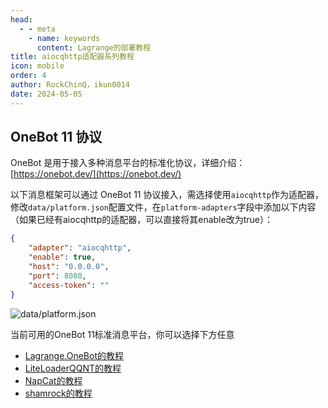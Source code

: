 ```yaml
---
head:
  - - meta
    - name: keywords
      content: Lagrange的部署教程
title: aiocqhttp适配器系列教程
icon: mobile
order: 4
author: RockChinQ，ikun0014
date: 2024-05-05
---
```


## OneBot 11 协议

OneBot 是用于接入多种消息平台的标准化协议，详细介绍：[https://onebot.dev/](https://onebot.dev/)

以下消息框架可以通过 OneBot 11 协议接入，需选择使用`aiocqhttp`作为适配器，修改`data/platform.json`配置文件，在`platform-adapters`字段中添加以下内容（如果已经有aiocqhttp的适配器，可以直接将其enable改为true）：

```json
{
    "adapter": "aiocqhttp",
    "enable": true,
    "host": "0.0.0.0",
    "port": 8080,
    "access-token": ""
}
```

![data/platform.json](https://cos.thelazy.cn/pictures/202405292250017.jpeg)

当前可用的OneBot 11标准消息平台，你可以选择下方任意

- [Lagrange.OneBot的教程](lagrange.md)
- [LiteLoaderQQNT的教程](llonebot.md)
- [NapCat的教程](napcat.md)
- [shamrock的教程](shamrock.md)